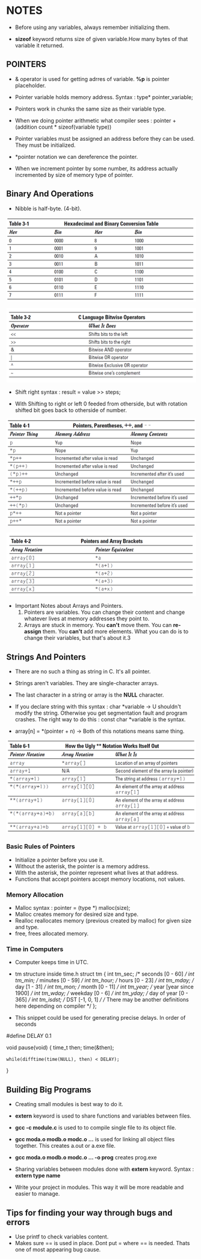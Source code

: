 # NOTES

- Before using any variables, always remember initializing them.

- **sizeof** keyword returns size of given variable.How many bytes of that variable it returned.

## POINTERS

- & operator is used for getting adrres of variable. **%p** is pointer placeholder.

- Pointer variable holds memory address. Syntax : type* pointer_variable;

- Pointers work in chunks the same size as their variable type.

- When we doing pointer arithmetic what compiler sees :  pointer + (addition count * sizeof(variable type))

- Pointer variables must be assigned an address before they can be used. They must be initialized.

- *pointer notation we can dereference the pointer.

- When we increment pointer by some number, its address actually incremented by size of memory type of pointer.

## Binary And Operations
- Nibble is half-byte. (4-bit).

![Hex to Binary Conversion](https://github.com/mrsahin101/BOOKS/blob/main/C_Programming/C_All_in_One_Desk_Reference_For_Dummies/Book_IV_Advanced_C/Images/Hex_to_Binary.PNG) 

![Bitwise Operators](https://github.com/mrsahin101/BOOKS/blob/main/C_Programming/C_All_in_One_Desk_Reference_For_Dummies/Book_IV_Advanced_C/Images/Bitwise_Operators.PNG) 

- Shift right syntax : result = value >> steps;

- With Shifting to right or left 0 feeded from otherside, but with rotation shifted bit goes back to otherside of number.

![Pointer Shortcuts](https://github.com/mrsahin101/BOOKS/blob/main/C_Programming/C_All_in_One_Desk_Reference_For_Dummies/Book_IV_Advanced_C/Images/Pointer_Parentheses.PNG) 

![Array Notation](https://github.com/mrsahin101/BOOKS/blob/main/C_Programming/C_All_in_One_Desk_Reference_For_Dummies/Book_IV_Advanced_C/Images/Pointer_Array_Notation.PNG)

- Important Notes about Arrays and Pointers.
    1. Pointers are variables. You can change their content and change whatever lives at memory addresses they point to.
    2. Arrays are stuck in memory. You **can't** move them. You can **re-assign** them. You **can't** add more elements.
        What you can do is to change their variables, but that's about it.3


## Strings And Pointers
- There are no such a thing as string in C. It's all pointer.

- Strings aren't variables. They are single-character arrays.

- The last character in a string or array is the **NULL** character.

- If you declare string with this syntax : char *variable -> U shouldn't modify the string. Otherwise you get segmentation fault and program crashes. The right way to do this :
    const char *variable is the syntax.

- array[n] = *(pointer + n)     -> Both of this notations means same thing.

![Pointer Notation](https://github.com/mrsahin101/BOOKS/blob/main/C_Programming/C_All_in_One_Desk_Reference_For_Dummies/Book_IV_Advanced_C/Images/Pointer_Notation.PNG)


### Basic Rules of Pointers
- Initialize a pointer before you use it.
- Without the asterisk, the pointer is a memory address.
- With the asterisk, the pointer represent what lives at that address.
- Functions that accept pointers accept memory locations, not values.


### Memory Allocation
- Malloc syntax : pointer = (type *) malloc(size);
- Malloc creates memory for desired size and type.
- Realloc reallocates memory (previous created by malloc) for given size and type.
- free, frees allocated memory.

### Time in Computers
- Computer keeps time in UTC. 
- tm structure inside time.h
    struct tm {
        int tm_sec;     /* seconds      [0 - 60]                */ 
        int tm_min;     /* minutes      [0 - 59]                */
        int tm_hour;    /* hours        [0 - 23]                */
        int tm_mday;    /* day          [1 - 31]                */
        int tm_mon;     /* month        [0 - 11]                */
        int tm_year;    /* year         [year since 1900]       */
        int tm_wday;    /* weekday      [0 - 6]                 */
        int tm_yday;    /* day of year  [0 - 365]               */
        int tm_isdst;   /* DST          [-1, 0, 1]              */
        /* There may be another definitions here depending on compiler */
    };


- This snippet could be used for generating precise delays. In order of seconds

#define DELAY 0.1

void pause(void)
{
    time_t then;
    time(&then);
    
    while(difftime(time(NULL), then) < DELAY);
}


## Building Big Programs
- Creating small modules is best way to do it.

- **extern** keyword is used to share functions and variables between files.

- **gcc -c module.c** is used to to compile single file to its object file.

- **gcc moda.o modb.o modc.o ...** is used for linking all object files together. This creates a.out or a.exe file.

- **gcc moda.o modb.o modc.o ... -o prog** creates prog.exe 

- Sharing variables between modules done with **extern** keyword. Syntax : **extern type name**

- Write your project in modules. This way it will be more readable and easier to manage.


## Tips for finding your way through bugs and errors
- Use printf to check variables content.
- Makes sure == is used in place. Dont put = where == is needed. Thats one of most appearing bug cause.

